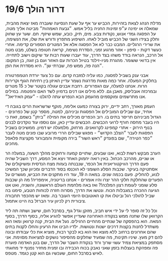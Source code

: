 # דרור הולך 19/6

מדלת הנהג לצאת בזהירות, הכביש ער אף על שעת הנסיעה שעברה מאז יצאת מהבית, שמאלה או ימינה ע״פ זמינות החניה בליל אמש. ״גבעת האמהות״ מביטה אליך מטה, על הפסגה גמדי אנוש, נקודות צבע. מים, תיק, כובע, שמש שיזוף. חם. שער עץ שחוק וחלק בצידו השני של הכביש מוביל לאחו. השיפוע מתפרץ ודורש את שלו, את הנשימה, את שרירי הרגליים. המבט כבר לא אל הפסגה אלא אל המטרים הספורים קדימה. אחרי כעשר דקות - סיפון - אזור מרגוע זמני, הסדרת נשימה, קריאה חטופה בשלט, מבט מטה אל הרכב, הנראה בודד משהו בצד הדרך, עוד יעברו שעות רבות עד שיקום וישוב לתחייה. אין בדואי ששומר. מהגרת מניו-זילנד בטיול הכרות עם האזור ועם בן זוגה, בן המקום: ״הנה פה, ממש פה, שברתי שן״. היא מסדרת את הפן.

אבני ענק בשביל לפסגה, כמו עליה למזבח קדום. עם כל צעד יורדת הטמפרטורה בחלקיק המעלה. אחר כמה מאות מדרגות נשמר עדיין האיזון בין רתיחת הגוף וקרירות הרוח. אנחנו למעלה, עם הגפרורים. רחבת אבנים עגולה בקוטר של כ 15 מטרים ובמרכזה אובליסק, מאבן גם. ללא מילים אנו דנים בדמיון לשד האם והפטמה. במילים אנו מתרשמים ומוקסמים מהעמק הבא הנפרש עתה לרגלנו - ״עמק האידיאל״.

העמק מאורך, רחב ידיים, ירוק בצורה כמעט אלימה, מוקף שרשראות הרים בגובה די אחיד, עם שבילים המובילים אל הפסגות וביניהם, למטה, מספר קטן של כפרונים - הגדול מביניהם תריסר בתים בו. רוב הכפרים מכילים את המילה ״ביתן״ בשמם, זאת כי היו בעבר מחסה חורף לרועי הכבשים. הכבשים עדיין כאן, וגם נוספו עוד נוקדנים לבנים בנוף הירוק - אתרי קמפינג לקרוואנים. מרחוק, מלמעלה יש דמיון. ממשיכים בשביל הפסגות לעבר ״הצלב הקדוש״ - מפגש שבילים הררי מרובע שבו פונים מטה לעבר ״כפר הטירה״, שם בפונדק ״ראש השור״ בירה מקומית והמבורגר מקציצת פלאפל מחכים. 

הערב מבקש רשות לבוא, ואנו שבעים, שתויים קמעה ורחוקים מהלך השעה, במעלה הר או שניים, מהרכב הכחול. באין רואה יחמוק האחד ויצא אל המסע, דרך השביל שהיה פעם הדרך הוויקטוריאנית אל הכפר, שנבנתה בעזות מצח הנדסית ומשיקולים של אסתטיקה בעיקר. שכבות הסלע השומני לא הוכנסו בסוד הדברים ומכיוון שכך המשיכו לנוע, להחליק. פעם בכמה שנים. במאה ה 19, עוד היו מתקנים את הכביש, מגשרים על הפערים שהחלקת חלקי ההר יצרו והיו אומרים - אנחנו בריטניה, אימפריה! מה הן שכבות סלע שומני לעומת רצון המלכה!? ואז באה מלחמת העולם הראשונה, והשניה, ואט אט הגיעה ההכרה במגבלות הכוח. ונטשו את הדרך, מסרוה חזרה לכוחות הטבע, סימנו בה שביל להולכי רגל וביטלו את קו האוטובוס היומי העובר בה. ומאז יש מהכפר תחבורה ציבורית רק לכיוון עיר הברזל בה היינו אתמול.

וכל כל זה סופר לי על ידי איש חביב, מזוקן וגדל גוף, בסרבל חום, שישב ושתה תה ליד הקרוואן שלו שחנה ממש בנקודה האחרונה שעדיין אפשר להגיע אליה, בסוף הדרך, בסוף המאה. הוא בהפסקה של שנתיים מהחיים הרגילים. נעל את הבית, קנה קרוואן ומאז הוא משתדל לחנות בקצות דרכים ישנות ונטושות. ילדיו הבינו את הרעיון והחלו לקנות בתים שהם אחרונים ברחוב ללא מוצא ואז הוא בא לבקר רבות, מוציא את כלי עבודתו ובונה להם דק מעץ. שיניו תקינות, מה שמעיד שחלקים מהסיפור נושקים למציאות מסוימת. אני מסתפק במציאת צמיד עשוי שרוך ורוד בנקודת השבר של הדרך, שם בטן האדמה פוערת פה ומפהקת בעצלות בזמן שאני נאבק בכוח הכבידה ובו זמנית מחזיר נפנוף יד מחוגתי לאיש בסרבל החום, שעכשיו גם הוא קטן כגמד. מטפס.
